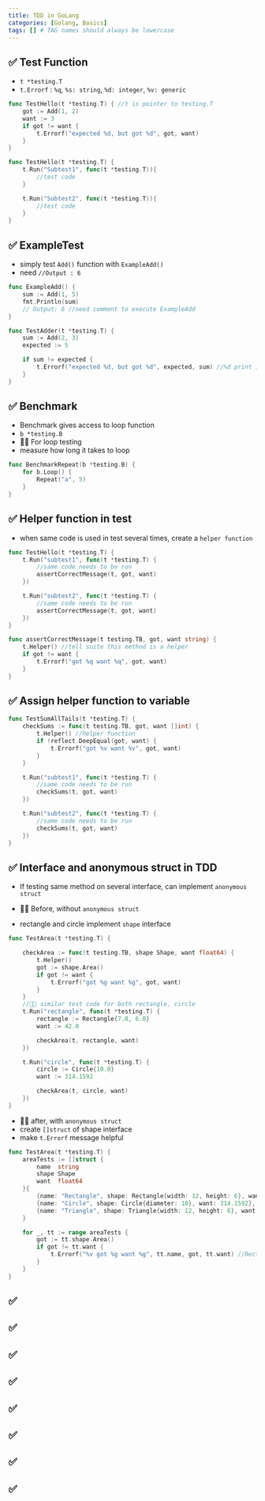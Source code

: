 ```yaml
---
title: TDD in GoLang
categories: [Golang, Basics]
tags: [] # TAG names should always be lowercase
---
```


## ✅ Test Function

- `t *testing.T`
- `t.Errorf` : `%q`, `%s: string`, `%d: integer`, `%v: generic`

```go
func TestHello(t *testing.T) { //t is pointer to testing.T
	got := Add(1, 2)
	want := 3
	if got != want {
		t.Errorf("expected %d, but got %d", got, want)
	}
}

func TestHello(t *testing.T) {
	t.Run("Subtest1", func(t *testing.T)){
		//test code
	}

	t.Run("Subtest2", func(t *testing.T)){
		//test code
	}
}

```

## ✅ ExampleTest

- simply test `Add()` function with `ExampleAdd()`
- need `//Output : 6`

```go
func ExampleAdd() {
	sum := Add(1, 5)
	fmt.Println(sum)
	// Output: 6 //need comment to execute ExampleAdd
}

func TestAdder(t *testing.T) {
	sum := Add(2, 3)
	expected := 5

	if sum != expected {
		t.Errorf("expected %d, but got %d", expected, sum) //%d print int
	}
}
```

## ✅ Benchmark

- Benchmark gives access to loop function
- `b *testing.B`
- 👍🏻 For loop testing
- measure how long it takes to loop

```go
func BenchmarkRepeat(b *testing.B) {
	for b.Loop() {
		Repeat("a", 5)
	}
}
```

## ✅ Helper function in test

- when same code is used in test several times, create a `helper function`

```go
func TestHello(t *testing.T) {
	t.Run("subtest1", func(t *testing.T) {
		//same code needs to be run
		assertCorrectMessage(t, got, want)
	})

	t.Run("subtest2", func(t *testing.T) {
		//same code needs to be run
		assertCorrectMessage(t, got, want)
	})
}

func assertCorrectMessage(t testing.TB, got, want string) {
	t.Helper() //tell suite this method is a helper
	if got != want {
		t.Errorf("got %q want %q", got, want)
	}
}

```

## ✅ Assign helper function to variable

```go
func TestSumAllTails(t *testing.T) {
	checkSums := func(t testing.TB, got, want []int) {
		t.Helper() //helper function
		if !reflect.DeepEqual(got, want) {
			t.Errorf("got %v want %v", got, want)
		}
	}

	t.Run("subtest1", func(t *testing.T) {
		//same code needs to be run
		checkSums(t, got, want)
	})

	t.Run("subtest2", func(t *testing.T) {
		//same code needs to be run
		checkSums(t, got, want)
	})
}

```

## ✅ Interface and anonymous struct in TDD

- If testing same method on several interface, can implement `anonymous struct`

- 👎🏻 Before, without `anonymous struct`
- rectangle and circle implement `shape` interface

```go
func TestArea(t *testing.T) {

	checkArea := func(t testing.TB, shape Shape, want float64) {
		t.Helper()
		got := shape.Area()
		if got != want {
			t.Errorf("got %g want %g", got, want)
		}
	}
	//👎🏻 similar test code for both rectangle, circle
	t.Run("rectangle", func(t *testing.T) {
		rectangle := Rectangle{7.0, 6.0}
		want := 42.0

		checkArea(t, rectangle, want)
	})

	t.Run("circle", func(t *testing.T) {
		circle := Circle{10.0}
		want := 314.1592

		checkArea(t, circle, want)
	})
}
```

- 👍🏻 after, with `anonymous struct`
- create `[]struct` of shape interface
- make `t.Errorf` message helpful

```go
func TestArea(t *testing.T) {
	areaTests := []struct {
		name  string
		shape Shape
		want  float64
	}{
		{name: "Rectangle", shape: Rectangle{width: 12, height: 6}, want: 72.0},
		{name: "Circle", shape: Circle{diameter: 10}, want: 314.1592},
		{name: "Triangle", shape: Triangle{width: 12, height: 6}, want: 36.0},
	}

	for _, tt := range areaTests {
		got := tt.shape.Area()
		if got != tt.want {
			t.Errorf("%v got %g want %g", tt.name, got, tt.want) //Rectangle got 6 want 72
		}
	}
}
```

## ✅

## ✅

## ✅

## ✅

## ✅

## ✅

## ✅

## ✅
